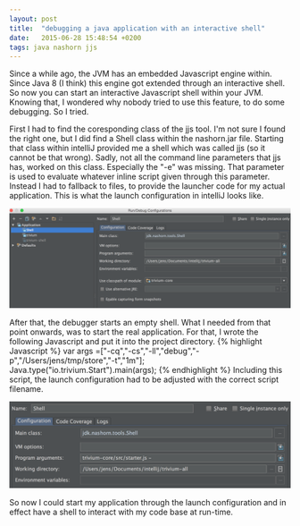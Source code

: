 ```yaml
---
layout: post
title:  "debugging a java application with an interactive shell"
date:   2015-06-28 15:48:54 +0200
tags: java nashorn jjs
---
```

Since a while ago, the JVM has an embedded Javascript engine within. Since Java 8 (I think) this engine got extended through an interactive shell. So now you can start an interactive Javascript shell within your JVM.
Knowing that, I wondered why nobody tried to use this feature, to do some debugging.
So I tried.

First I had to find the coresponding class of the jjs tool. I'm not sure I found the right one, but I did find a Shell class within the nashorn.jar file.
Starting that class within intelliJ provided me a shell which was called jjs (so it cannot be that wrong).
Sadly, not all the command line parameters that jjs has, worked on this class. Especially the "-e" was missing. That parameter is used to evaluate whatever inline script given through this parameter.
Instead I had to fallback to files, to provide the launcher code for my actual application.
This is what the launch configuration in intelliJ looks like.

![intelliJ launch configuration](/assets/shell-launch-config.png)

After that, the debugger starts an empty shell. What I needed from that point onwards, was to start the real application. For that, I wrote the following Javascript and put it into the project directory.
{% highlight Javascript %}
var args =["-cq","-cs","-ll","debug","-p","/Users/jens/tmp/store","-t","1m"];
Java.type("io.trivium.Start").main(args);
{% endhighlight %}
Including this script, the launch configuration had to be adjusted with the correct script filename.

![intelliJ launch configuration](/assets/shell-launch-configuration-with-script.png)

So now I could start my application through the launch configuration and in effect have a shell to interact with my code base at run-time.
